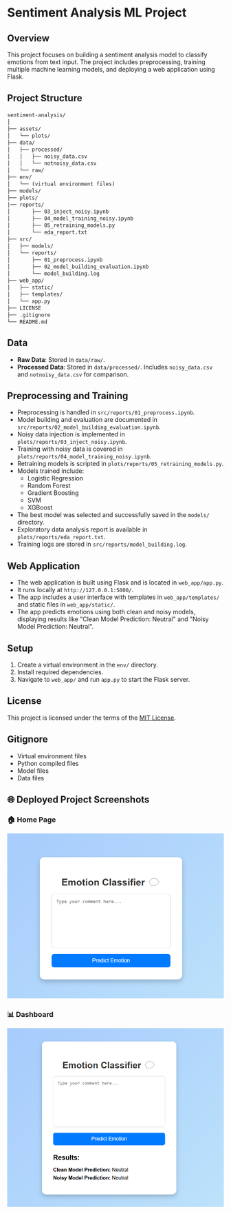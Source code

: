 # Sentiment Analysis ML Project

## Overview

This project focuses on building a sentiment analysis model to classify emotions from text input. The project includes preprocessing, training multiple machine learning models, and deploying a web application using Flask.

## Project Structure

```
sentiment-analysis/
│
├── assets/
│   └── plots/
├── data/
│   ├── processed/
│   │   ├── noisy_data.csv
│   │   └── notnoisy_data.csv
│   └── raw/
├── env/
│   └── (virtual environment files)
├── models/
├── plots/
|── reports/
│       ├── 03_inject_noisy.ipynb
│       ├── 04_model_training_noisy.ipynb
│       ├── 05_retraining_models.py
│       └── eda_report.txt
├── src/
│   ├── models/
│   └── reports/
│       ├── 01_preprocess.ipynb
│       ├── 02_model_building_evaluation.ipynb
│       └── model_building.log
├── web_app/
│   ├── static/
│   ├── templates/
│   └── app.py
├── LICENSE
├── .gitignore
└── README.md
```

## Data

- **Raw Data**: Stored in `data/raw/`.
- **Processed Data**: Stored in `data/processed/`. Includes `noisy_data.csv` and `notnoisy_data.csv` for comparison.

## Preprocessing and Training

- Preprocessing is handled in `src/reports/01_preprocess.ipynb`.
- Model building and evaluation are documented in `src/reports/02_model_building_evaluation.ipynb`.
- Noisy data injection is implemented in `plots/reports/03_inject_noisy.ipynb`.
- Training with noisy data is covered in `plots/reports/04_model_training_noisy.ipynb`.
- Retraining models is scripted in `plots/reports/05_retraining_models.py`.
- Models trained include:
  - Logistic Regression
  - Random Forest
  - Gradient Boosting
  - SVM
  - XGBoost
- The best model was selected and successfully saved in the `models/` directory.
- Exploratory data analysis report is available in `plots/reports/eda_report.txt`.
- Training logs are stored in `src/reports/model_building.log`.

## Web Application

- The web application is built using Flask and is located in `web_app/app.py`.
- It runs locally at `http://127.0.0.1:5000/`.
- The app includes a user interface with templates in `web_app/templates/` and static files in `web_app/static/`.
- The app predicts emotions using both clean and noisy models, displaying results like "Clean Model Prediction: Neutral" and "Noisy Model Prediction: Neutral".

## Setup

1. Create a virtual environment in the `env/` directory.
2. Install required dependencies.
3. Navigate to `web_app/` and run `app.py` to start the Flask server.

## License

This project is licensed under the terms of the [MIT License](LICENSE).


## Gitignore

- Virtual environment files
- Python compiled files
- Model files
- Data files



## 🌐 Deployed Project Screenshots

### 🏠 Home Page
![Home Page](assets/images/home_page.png)

### 📊 Dashboard
![Dashboard](assets/images/result.png)
